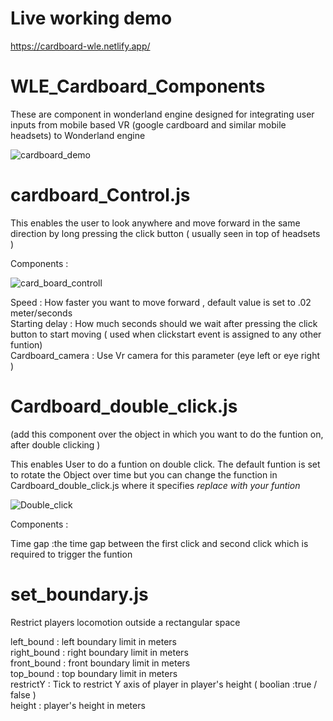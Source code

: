 # Live working demo

https://cardboard-wle.netlify.app/

# WLE_Cardboard_Components
These are component in wonderland engine designed for integrating user inputs from mobile based VR (google cardboard and similar mobile headsets)  to Wonderland engine 

![cardboard_demo](https://user-images.githubusercontent.com/68344430/134125466-5bf326f9-b400-49ed-b076-17c87e0b4ef5.gif)


# cardboard_Control.js

This enables the user to look anywhere and move forward in the same direction by long pressing the click button  ( usually seen in top of headsets )


Components :

![card_board_controll](https://user-images.githubusercontent.com/68344430/134126310-9bbbe6aa-a594-4e26-a3c4-e4750878293c.JPG)


Speed             : How faster you want to move forward , default value is set to .02 meter/seconds \
Starting delay    : How much seconds should we wait after pressing the click button to start moving ( used when clickstart event is assigned to any other funtion)\
Cardboard_camera  : Use Vr camera for this parameter (eye left or eye right )

# Cardboard_double_click.js

(add this component over the object in which you want to do the funtion on, after double clicking ) 

This enables User to do a funtion on double click.
The default funtion is set to rotate the Object over time but you can change the function in Cardboard_double_click.js where it specifies *replace with your funtion* 

![Double_click](https://user-images.githubusercontent.com/68344430/134128243-b43e1062-8dbd-4e0c-8493-828bf24f09a5.JPG)

Components : 

Time gap    :the time gap between the first click and second click which is required to trigger the funtion


# set_boundary.js

Restrict players locomotion outside a rectangular space 


left_bound  : left boundary limit in meters \
right_bound : right boundary limit in meters \
front_bound : front boundary limit in meters \
top_bound   : top boundary limit in meters \
restrictY   : Tick to restrict Y axis of  player in player's height ( boolian :true / false ) \
height      : player's height in meters 
